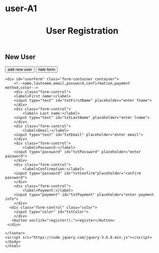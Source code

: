 # user-A1
<!DOCTYPE html>
<html lang="en">
<head>
    <meta charset="UTF-8">
    <meta http-equiv="X-UA-Compatible" content="IE=edge">
    <meta name="viewport" content="width=device-width, initial-scale=1.0">
    <link rel="stylesheet" href="style/mystyle.css">
    <title>user system</title>
</head>
<body>
<header>
<h1>User Registration</h1>
</header>
<main class="container">
    <h2>New User</h2>
    <button  id="newUser">add new user</button>
    <button id="hideForm"> hide form</button>
    
    <div id="userForm" class="form-container container">
        <!--name,lastname,email,password,confirmation,payment method,color-->
        <div class="form-control">
        <label>First name:</label>
        <input type="text" id="txtFirstName" placeholder="enter fname">
        </div>
        <div class="form-control">
            <label> Last name:</label>
        <input type="text" id="txtLastName" placeholder="enter lname">
        </div>
        <div class="form-control">
            <label>Email:</label>
        <input type="text" id="txtEmail" placeholder="enter email">
        </div>
        <div class="form-control">
            <label>Password:</label>
        <input type="password" id="txtPassword" placeholder="enter password">
        </div>
        <div class="form-control">
            <label>Confirmation:</label>
        <input type="password" id="txtConfirm"placeholder="confirm password">
        </div>
        <div class="form-control">
            <label>Payment:</label>
        <input type="payment" id="txtPayment" placeholder="enter payment info">
        </div>
      <div class="form-control" class="color">
        <input type="color" id="txtColor">
        </div>
       <button onclick="register();">register</button>
     </div>
</main>
    <footer>

    </footer>
    <script src="https://code.jquery.com/jquery-3.6.0.min.js"></script>
    </body>
    </html>
